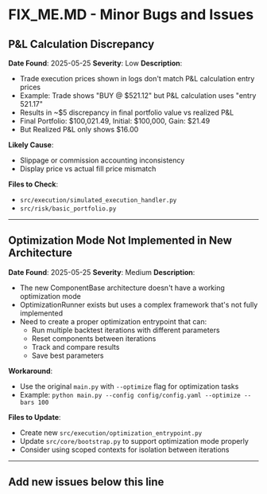 # FIX_ME.MD - Minor Bugs and Issues

## P&L Calculation Discrepancy
**Date Found**: 2025-05-25
**Severity**: Low
**Description**: 
- Trade execution prices shown in logs don't match P&L calculation entry prices
- Example: Trade shows "BUY @ $521.12" but P&L calculation uses "entry 521.17"
- Results in ~$5 discrepancy in final portfolio value vs realized P&L
- Final Portfolio: $100,021.49, Initial: $100,000, Gain: $21.49
- But Realized P&L only shows $16.00

**Likely Cause**: 
- Slippage or commission accounting inconsistency
- Display price vs actual fill price mismatch

**Files to Check**:
- `src/execution/simulated_execution_handler.py`
- `src/risk/basic_portfolio.py`

---

## Optimization Mode Not Implemented in New Architecture
**Date Found**: 2025-05-25
**Severity**: Medium
**Description**:
- The new ComponentBase architecture doesn't have a working optimization mode
- OptimizationRunner exists but uses a complex framework that's not fully implemented
- Need to create a proper optimization entrypoint that can:
  - Run multiple backtest iterations with different parameters
  - Reset components between iterations
  - Track and compare results
  - Save best parameters

**Workaround**:
- Use the original `main.py` with `--optimize` flag for optimization tasks
- Example: `python main.py --config config/config.yaml --optimize --bars 100`

**Files to Update**:
- Create new `src/execution/optimization_entrypoint.py`
- Update `src/core/bootstrap.py` to support optimization mode properly
- Consider using scoped contexts for isolation between iterations

---

## Add new issues below this line